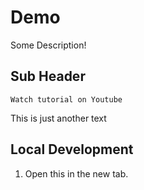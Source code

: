 # Demo

Some Description!

## Sub Header

    Watch tutorial on Youtube
This is just another text

## Local Development

1. Open this in the new tab.
